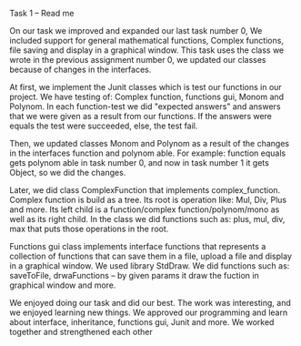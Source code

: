 Task 1 – Read me


On our task we improved and expanded our last task number 0, We included support for general mathematical functions, Complex functions, file saving and display in a graphical window. This task uses the class we wrote in the previous assignment number 0, we updated our classes because of changes in the interfaces. 

At first, we implement the Junit classes which is test our functions in our project. We have testing of: Complex function, functions gui, Monom and Polynom. 
In each function-test we did "expected answers" and answers that we were given as a result from our functions. If the answers were equals the test were succeeded, else, the test fail. 

Then, we updated classes Monom and Polynom as a result of the changes in the interfaces function and polynom able. For example: function equals gets polynom able in task number 0, and now in task number 1 it gets Object, so we did the changes. 
 
Later, we did class ComplexFunction that implements complex_function. Complex function is build as a tree. Its root is operation like: Mul, Div, Plus and more. Its left child is a function/complex function/polynom/mono as well as its right child. In the class we did functions such as: plus, mul, div, max that puts those operations in the root. 

Functions gui class implements interface functions that represents a collection of functions that can save them in a file, upload a file and display in a graphical window. We used library StdDraw. We did functions such as: saveToFile, drwaFunctions – by given params it draw the fuction in graphical window and more. 
 
We enjoyed doing our task and did our best. The work was interesting, and we enjoyed learning new things. We approved our programming and learn about interface, inheritance, functions gui, Junit and more. We worked together and strengthened each other
